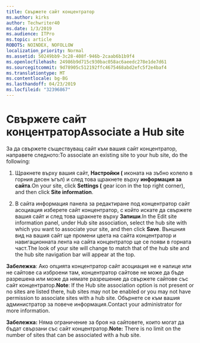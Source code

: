 ```yaml
---
title: Свържете сайт концентратор
ms.author: kirks
author: Techwriter40
ms.date: 1/3/2019
ms.audience: ITPro
ms.topic: article
ROBOTS: NOINDEX, NOFOLLOW
localization_priority: Normal
ms.assetid: 50249bb9-3c28-408f-946b-2caab6b1b9f4
ms.openlocfilehash: 24986b9d715c930bac058ac6aeedc278e1de7d61
ms.sourcegitcommit: 9d78905c512192ffc4675468abd2efc5f2e4baf4
ms.translationtype: MT
ms.contentlocale: bg-BG
ms.lasthandoff: 04/23/2019
ms.locfileid: "32396867"
---
```

# <a name="associate-a-hub-site"></a><span data-ttu-id="36f50-102">Свържете сайт концентратор</span><span class="sxs-lookup"><span data-stu-id="36f50-102">Associate a Hub site</span></span>

<span data-ttu-id="36f50-103">За да свържете съществуващ сайт към вашия сайт концентратор, направете следното:</span><span class="sxs-lookup"><span data-stu-id="36f50-103">To associate an existing site to your hub site, do the following:</span></span>
  
1. <span data-ttu-id="36f50-104">Щракнете върху вашия сайт, **Настройки (** иконата на зъбно колело в горния десен ъгъл) и след това щракнете върху **информация за сайта**.</span><span class="sxs-lookup"><span data-stu-id="36f50-104">On your site, click **Settings (** gear icon in the top right corner), and then click **Site information**.</span></span> 
    
2. <span data-ttu-id="36f50-105">В сайта информация панела за редактиране под концентратор сайт асоциация изберете сайт концентратор, с който искате да свържете вашия сайт и след това щракнете върху **Запиши**.</span><span class="sxs-lookup"><span data-stu-id="36f50-105">In the Edit site information panel, under Hub site association, select the hub site with which you want to associate your site, and then click **Save**.</span></span> <span data-ttu-id="36f50-106">Външния вид на вашия сайт ще промени цвета на сайта концентратор и навигационната лента на сайта концентратор ще се появи в горната част.</span><span class="sxs-lookup"><span data-stu-id="36f50-106">The look of your site will change to match that of the hub site and the hub site navigation bar will appear at the top.</span></span> 
    
 <span data-ttu-id="36f50-107">**Забележка**: Ако опцията концентратор сайт асоциация не е налице или не сайтове са изброени там, концентратор сайтове не може да бъде разрешена или може да нямате разрешение да свържете сайтове със сайт концентратор.</span><span class="sxs-lookup"><span data-stu-id="36f50-107">**Note**: If the Hub site association option is not present or no sites are listed there, hub sites may not be enabled or you may not have permission to associate sites with a hub site.</span></span> <span data-ttu-id="36f50-108">Обърнете се към вашия администратор за повече информация.</span><span class="sxs-lookup"><span data-stu-id="36f50-108">Contact your administrator for more information.</span></span> 
  
 <span data-ttu-id="36f50-109">**Забележка:** Няма ограничение за броя на сайтовете, които могат да бъдат свързани със сайт концентратор.</span><span class="sxs-lookup"><span data-stu-id="36f50-109">**Note:** There is no limit on the number of sites that can be associated with a hub site.</span></span> 
  

